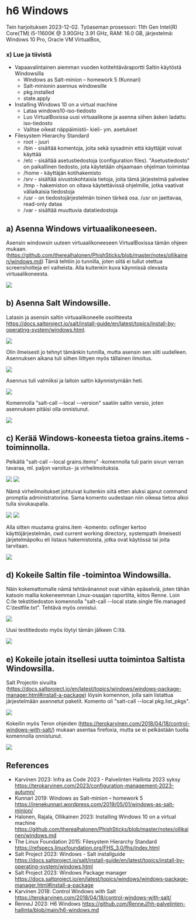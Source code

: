 # h6 Windows

Tein harjoituksen 2023-12-02. Työaseman prosessori: 11th Gen Intel(R) Core(TM) i5-11600K @ 3.90GHz 3.91 GHz, RAM: 16.0 GB, järjestelmä: Windows 10 Pro, Oracle VM VirtualBox,

### x) Lue ja tiivistä
  - Vapaavalintainen aiemman vuoden kotitehtäväraportti Saltin käytöstä Windowsilla
    - Windows as Salt-minion – homework 5 (Kunnari)
    - Salt-minionin asennus windowsille
    - pkg.installed
    - state.apply
  - Installing Windows 10 on a virtual machine
    - Lataa windows10-iso-tiedosto
    - Luo VirtualBoxissa uusi virtuaalikone ja asenna siihen äsken ladattu iso-tiedosto
    - Valitse oikeat näppäimistö- kieli- ym. asetukset
  - Filesystem Hierarchy Standard
    - root - juuri
    - /bin - sisältää komentoja, joita sekä sysadmin että käyttäjät voivat käyttää
    - /etc - sisältää asetustiedostoja (configuration files). "Asetustiedosto" on paikallinen tiedosto, jota käytetään ohjaamaan ohjelman toimintaa
    - /home - käyttäjän kotihakemisto
    - /srv - sisältää sivustokohtaisia tietoja, joita tämä järjestelmä palvelee
    - /tmp - hakemiston on oltava käytettävissä ohjelmille, jotka vaativat väliaikaisia tiedostoja
    - /usr - on tiedostojärjestelmän toinen tärkeä osa. /usr on jaettavaa, read-only dataa
    - /var - sisältää muuttuvia datatiedostoja

## a) Asenna Windows virtuaalikoneeseen.

Asensin windowsin uuteen virtuaalikoneeseen VirtualBoxissa tämän ohjeen mukaan. (https://github.com/therealhalonen/PhishSticks/blob/master/notes/ollikainen/windows.md)
Tämä tehtiin jo tunnilla, joten siitä ei tullut otettua screenshotteja eri vaiheista. Alla kuitenkin kuva käynnissä olevasta virtuaalikoneesta.

![](kuvat/h6-Windows/Capture00.PNG)

## b) Asenna Salt Windowsille.

Latasin ja asensin saltin virtuaalikoneelle osoitteesta https://docs.saltproject.io/salt/install-guide/en/latest/topics/install-by-operating-system/windows.html.

![](kuvat/h6-Windows/Capture01.PNG)

Olin ilmeisesti jo tehnyt tämänkin tunnilla, mutta asensin sen silti uudelleen. Asennuksen aikana tuli siihen liittyen myös tällainen ilmoitus.

![](kuvat/h6-Windows/Capture02.PNG)

Asennus tuli valmiiksi ja laitoin saltin käynnistymään heti.

![](kuvat/h6-Windows/Capture03.PNG)

Komennolla "salt-call --local --version" saatiin saltin versio, joten asennuksen pitäisi olla onnistunut.

![](kuvat/h6-Windows/Capture04.PNG)
   
## c) Kerää Windows-koneesta tietoa grains.items -toiminnolla.

Pelkällä "salt-call --local grains.items" -komennolla tuli parin sivun verran tavaraa, ml. paljon varoitus- ja virheilmoituksia.

![](kuvat/h6-Windows/Capture06.PNG)
![](kuvat/h6-Windows/Capture07.PNG)

Nämä virheilmoitukset johtuivat kuitenkin siitä etten aluksi ajanut command promptia administratorina. Sama komento uudestaan niin oikeaa tietoa alkoi tulla sivukaupalla.

![](kuvat/h6-Windows/Capture08.PNG)
![](kuvat/h6-Windows/Capture09.PNG)

Alla sitten muutama grains.item -komento: osfinger kertoo käyttöjärjestelmän, cwd current working directory, systempath ilmeisesti järjetelmäpolku eli listaus hakemistoista, jotka ovat käytössä tai joita tarvitaan.

![](kuvat/h6-Windows/Capture11.PNG)

## d) Kokeile Saltin file -toimintoa Windowsilla.

Näin kokemattomalle nämä tehtävänannot ovat vähän epäselviä, joten tähän katsoin mallia kokeneemman Linux-osaajan raportilta, kiitos Renne. Loin C:lle tekstitiedoston komennolla "salt-call --local state.single file.managed C:\testfile.txt". Tehtävä myös onnistui.

![](kuvat/h6-Windows/Capture12.PNG)

Uusi testitiedosto myös löytyi tämän jälkeen C:ltä.

![](kuvat/h6-Windows/Capture13.PNG)

## e) Kokeile jotain itsellesi uutta toimintoa Saltista Windowsilla.

Salt Projectin sivuilta (https://docs.saltproject.io/en/latest/topics/windows/windows-package-manager.html#install-a-package) löysin komennon, jolla sain listattua järjestelmään asennetut paketit. Komento oli "salt-call --local pkg.list_pkgs".

![](kuvat/h6-Windows/Capture14.PNG)

Kokeilin myös Teron ohjeiden (https://terokarvinen.com/2018/04/18/control-windows-with-salt/) mukaan asentaa firefoxia, mutta se ei pelkästään tuolla komennolla onnistunut.

![](kuvat/h6-Windows/Capture15.PNG)


## References
- Karvinen 2023: Infra as Code 2023 - Palvelinten Hallinta 2023 syksy https://terokarvinen.com/2023/configuration-management-2023-autumn/
- Kunnari 2019: Windows as Salt-minion – homework 5 https://irenekunnari.wordpress.com/2019/05/01/windows-as-salt-minion/
- Halonen, Rajala, Ollikainen 2023: Installing Windows 10 on a virtual machine https://github.com/therealhalonen/PhishSticks/blob/master/notes/ollikainen/windows.md
- The Linux Foundation 2015: Filesystem Hierarchy Standard https://refspecs.linuxfoundation.org/FHS_3.0/fhs/index.html
- Salt Project 2023: Windows - Salt installguide https://docs.saltproject.io/salt/install-guide/en/latest/topics/install-by-operating-system/windows.html
- Salt Project 2023: Windows Package manager https://docs.saltproject.io/en/latest/topics/windows/windows-package-manager.html#install-a-package
- Karvinen 2018: Control Windows with Salt https://terokarvinen.com/2018/04/18/control-windows-with-salt/
- RenneJ 2023: H6 Windows https://github.com/RenneJ/hh-palvelinten-hallinta/blob/main/h6-windows.md

